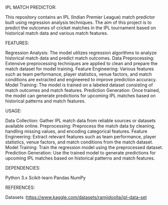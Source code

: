 IPL MATCH PREDICTOR:

This repository contains an IPL (Indian Premier League) match predictor built using regression analysis techniques.
The aim of this project is to predict the outcomes of cricket matches in the IPL tournament based on historical match data and various match features.

FEATURES:

Regression Analysis: The model utilizes regression algorithms to analyze historical match data and predict match outcomes.
Data Preprocessing: Extensive preprocessing techniques are applied to clean and prepare the match dataset for model training.
Feature Engineering: Various features such as team performance, player statistics, venue factors, and match conditions are extracted and engineered to improve prediction accuracy.
Model Training: The model is trained on a labeled dataset consisting of match outcomes and match features.
Prediction Generation: Once trained, the model can generate predictions for upcoming IPL matches based on historical patterns and match features.

USAGE:

Data Collection: Gather IPL match data from reliable sources or datasets available online.
Preprocessing: Preprocess the match data by cleaning, handling missing values, and encoding categorical features.
Feature Engineering: Extract relevant features such as team performance, player statistics, venue factors, and match conditions from the match dataset.
Model Training: Train the regression model using the preprocessed dataset.
Prediction Generation: Use the trained model to generate predictions for upcoming IPL matches based on historical patterns and match features.

DEPENDENCIES:

Python 3.x
Scikit-learn
Pandas
NumPy

REFERENCES:

Datasets :https://www.kaggle.com/datasets/ramjidoolla/ipl-data-set
